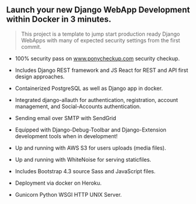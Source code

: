 Launch your new Django WebApp Development within Docker in 3 minutes.
-

>This project is a template to jump start production ready Django WebApps with many of expected security settings from the first commit.

- 100% security pass on www.ponycheckup.com security checkup.

- Includes Django REST framework and JS React for REST and API first design approaches.

- Containerized PostgreSQL as well as Django app in docker.

- Integrated django-allauth for authentication, registration, account management, and Social-Accounts authentication.

- Sending email over SMTP with SendGrid

- Equipped with Django-Debug-Toolbar and Django-Extension development tools when in development!

- Up and running with AWS S3 for users uploads (media files).

- Up and running with WhiteNoise for serving staticfiles.

- Includes Bootstrap 4.3 source Sass and JavaScript files.

- Deployment via docker on Heroku.

- Gunicorn Python WSGI HTTP UNIX Server.
